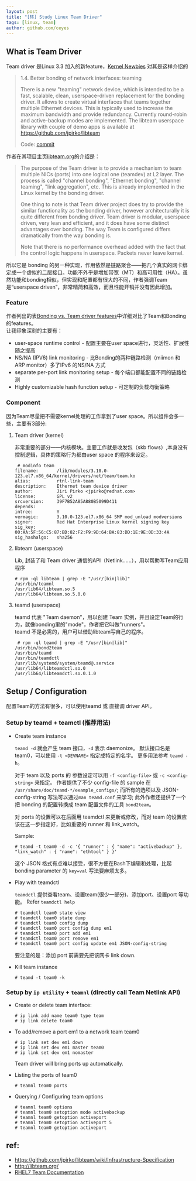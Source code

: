 ```yaml
---
layout: post
title: "[转] Study Linux Team Driver"
tags: [linux, team]
author: github.com/ceyes
---
```


## What is Team Driver

Team driver 是Linux 3.3 加入的新feature，[Kernel Newbies](http://kernelnewbies.org/Linux_3.3) 对其是这样介绍的

>1.4. Better bonding of network interfaces: teaming
>
>There is a new "teaming" network device, which is intended to be a fast, scalable, clean, userspace-driven replacement for the bonding driver. It allows to create virtual interfaces that teams together multiple Ethernet devices. This is typically used to increase the maximum bandwidth and provide redundancy. Currently round-robin and active-backup modes are implemented. The libteam userspace library with couple of demo apps is available at <https://github.com/jpirko/libteam>
>
>Code: [commit](https://git.kernel.org/cgit/linux/kernel/git/torvalds/linux.git/commit/?id=3d249d4ca7d0ed6629a135ea1ea21c72286c0d80)

作者在其项目主页[libteam.org](http://libteam.org/)的介绍是：

>The purpose of the Team driver is to provide a mechanism to team multiple NICs (ports) into one logical one (teamdev) at L2 layer. The process is called "channel bonding", "Ethernet bonding", "channel teaming", "link aggregation", etc. This is already implemented in the Linux kernel by the bonding driver.
>
>One thing to note is that Team driver project does try to provide the similar functionality as the bonding driver, however architecturally it is quite different from bonding driver. Team driver is modular, userspace driven, very lean and efficient, and it does have some distinct advantages over bonding. The way Team is configured differs dramatically from the way bonding is.
>
>Note that there is no performance overhead added with the fact that the control logic happens in userspace. Packets never leave kernel. 

所以它是 bonding 的另一种实现，作用依然是链路聚合——把几个真实的网卡绑定成一个虚拟的二层接口。功能不外乎是增加带宽（MT）和高可用性（HA）。虽然功能和bonding相似，但实现和配置都有很大的不同，作者强调Team 是“userspace driven”，非常精简和高效，而且性能开销并没有因此增加。

### Feature

作者列出的表[Bonding vs. Team driver features](https://github.com/jpirko/libteam/wiki/Bonding-vs.-Team-driver-features)中详细对比了Team和Bonding的features。  
让我印象深刻的主要有：

* user-space runtime control - 配置主要在user space进行，灵活性、扩展性随之提高
* NS/NA (IPV6) link monitoring - 比Bonding的两种链路检测（miimon 和 ARP monitor）多了IPv6 的NS/NA 方式
* separate per-port link monitoring setup - 每个端口都能配置不同的链路检测
* Highly customizable hash function setup - 可定制的负载均衡策略

### Component

因为Team尽量把不需要kernel处理的工作拿到了user space。所以组件会多一些，主要有3部分:

1.  Team driver (kernel)

    非常重要的部分——内核模块。主要工作就是收发包（skb flows）,本身没有控制逻辑，具体的策略行为都由user space 的程序来设定。

    ```
     # modinfo team
    filename:       /lib/modules/3.10.0-123.el7.x86_64/kernel/drivers/net/team/team.ko
    alias:          rtnl-link-team
    description:    Ethernet team device driver
    author:         Jiri Pirko <jpirko@redhat.com>
    license:        GPL v2
    srcversion:     39F7B52A85A880B5099D411
    depends:        
    intree:         Y
    vermagic:       3.10.0-123.el7.x86_64 SMP mod_unload modversions 
    signer:         Red Hat Enterprise Linux kernel signing key
    sig_key:        00:AA:5F:56:C5:87:BD:82:F2:F9:9D:64:BA:83:DD:1E:9E:0D:33:4A
    sig_hashalgo:   sha256

    ```

2.  libteam (userspace)

    Lib, 封装了和 Team driver 通信的API（Netlink……），用以帮助写Team应用程序

    ```
    # rpm -ql libteam | grep -E "/usr/[bin|lib]"
    /usr/bin/teamnl
    /usr/lib64/libteam.so.5
    /usr/lib64/libteam.so.5.0.0

    ```

3.  teamd (userspace)

    teamd 代表 "Team daemon"，用以创建 Team 实例，并且设定Team的行为，就像bonding里的"mode"，作者把它叫做"runners"。  
    teamd 不是必需的，用户可以借助libteam写自己的程序。

    ```
     # rpm -ql teamd | grep -E "/usr/[bin|lib]"
    /usr/bin/bond2team
    /usr/bin/teamd
    /usr/bin/teamdctl
    /usr/lib/systemd/system/teamd@.service
    /usr/lib64/libteamdctl.so.0
    /usr/lib64/libteamdctl.so.0.1.0
    ```

## Setup / Configuration

配置Team的方法有很多，可以使用teamd 或 直接调 driver API。

### Setup by teamd + teamctl (推荐用法)

*   Create team instance

    `teamd -d` 就会产生 team 接口，`-d` 表示 daemonize。
    默认接口名是 team0，可以使用 `-t <DEVNAME>` 指定成特定的名字。
    更多用法参考 `teamd -h`。

    对于 team 以及 ports 的 参数设定可以用 `-f <config-file>` 或 `-c <config-string>` 来指定。
    作者提供了不少 config-file 的 sample 在 `/usr/share/doc/teamd-*/example_configs/`; 而所有的选项以及 JSON-config-string 写法可以通过`man teamd.conf` 来学习; 此外作者还提供了一个把 bonding 的配置转换成 team 配置文件的工具 `bond2team`。

    对 ports 的设置可以在后面用 teamdctl 来更新或修改，而对 team 的设置应该在这一步指定好，比如重要的 runner 和 link_watch。

    Sample:

    ```
    # teamd -t team0 -d -c '{ "runner" : { "name": "activebackup" },  "link_watch" : { "name": "ethtool" } }'
    ```

    这个 JSON 格式有点难以接受，很不方便在Bash下编辑和处理，比起 bonding parameter 的 `key=val` 写法要麻烦太多。

*   Play with teamdctl

    `teamdctl` 提供查看team、设置team(很少一部分)、添加port、设置port 等功能。
    Refer `teamdctl help`

    ```
    # teamdctl team0 state view
    # teamdctl team0 state dump
    # teamdctl team0 config dump
    # teamdctl team0 port config dump em1
    # teamdctl team0 port add em1
    # teamdctl team0 port remove em1
    # teamdctl team0 port config update em1 JSON-config-string
    ```
    要注意的是：添加 port 前需要先把该网卡 link down.


*   Kill team instance

    ```
    # teamd -t team0 -k
    ```

### Setup by `ip utility` + `teamnl` (directly call Team Netlink API)

*   Create or delete team interface:

    ```
    # ip link add name team0 type team
    # ip link delete team0
    ```

*   To add/remove a port em1 to a network team team0

    ```
    # ip link set dev em1 down
    # ip link set dev em1 master team0
    # ip link set dev em1 nomaster
    ```
    Team driver will bring ports up automatically.

*   Listing the ports of team0

    ```
    # teamnl team0 ports
    ```

*   Querying / Configuring team options

    ```
    # teamnl team0 options
    # teamnl team0 setoption mode activebackup
    # teamnl team0 getoption activeport
    # teamnl team0 setoption activeport 5
    # teamnl team0 getoption activeport
    ```

## ref:

* <https://github.com/jpirko/libteam/wiki/Infrastructure-Specification>
* <http://libteam.org/>
* [RHEL7 Team Documentation](https://access.redhat.com/documentation/en-US/Red_Hat_Enterprise_Linux/7/html/Networking_Guide/ch-Configure_Network_Teaming.html)

